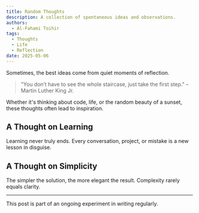 ```yaml
---
title: Random Thoughts
description: A collection of spontaneous ideas and observations.
authors:
  - Al-Fahami Toihir
tags:
  - Thoughts
  - Life
  - Reflection
date: 2025-05-06
---
```


Sometimes, the best ideas come from quiet moments of reflection.

> "You don’t have to see the whole staircase, just take the first step." – Martin Luther King Jr.

Whether it's thinking about code, life, or the random beauty of a sunset, these thoughts often lead to inspiration.

## A Thought on Learning

Learning never truly ends. Every conversation, project, or mistake is a new lesson in disguise.

## A Thought on Simplicity

The simpler the solution, the more elegant the result. Complexity rarely equals clarity.

---

This post is part of an ongoing experiment in writing regularly.
